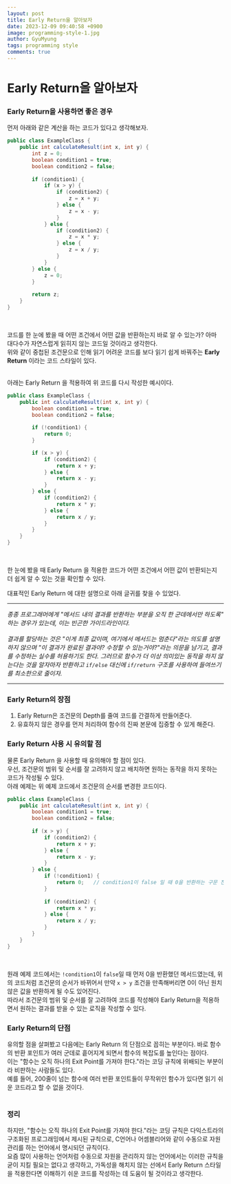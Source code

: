 ```yaml
---
layout:	post
title: Early Return을 알아보자
date: 2023-12-09 09:40:58 +0900
image: programming-style-1.jpg
author: GyuMyung
tags: programming style
comments: true
---
```


# Early Return을 알아보자

### Early Return을 사용하면 좋은 경우

먼저 아래와 같은 계산을 하는 코드가 있다고 생각해보자. <br/>

```java
public class ExampleClass {
    public int calculateResult(int x, int y) {
        int z = 0;
        boolean condition1 = true;
        boolean condition2 = false;
        
        if (condition1) {
            if (x > y) {
                if (condition2) {
                    z = x + y;
                } else {
                    z = x - y;
                }
            } else {
                if (condition2) {
                    z = x * y;
                } else {
                    z = x / y;
                }
            }
        } else {
            z = 0;
        }
        
        return z;
    }
}
```
<br/>

코드를 한 눈에 봤을 때 어떤 조건에서 어떤 값을 반환하는지 바로 알 수 있는가? 아마 대다수가 자연스럽게 읽히지 않는 코드일 것이라고 생각한다. <br/>
위와 같이 중첩된 조건문으로 인해 읽기 어려운 코드를 보다 읽기 쉽게 바꿔주는 **Early Return** 이라는 코드 스타일이 있다. <br/><br/>

아래는 Early Return 을 적용하여 위 코드를 다시 작성한 예시이다. <br/>

```java
public class ExampleClass {
    public int calculateResult(int x, int y) {
        boolean condition1 = true;
        boolean condition2 = false;
        
        if (!condition1) {
            return 0;
        }

        if (x > y) {
            if (condition2) {
                return x + y;
            } else {
                return x - y;
            }
        } else {
            if (condition2) {
                return x * y;
            } else {
                return x / y;
            }
        }
    }
}
```
<br/>

한 눈에 봤을 때 Early Return 을 적용한 코드가 어떤 조건에서 어떤 값이 반환되는지 더 쉽게 알 수 있는 것을 확인할 수 있다. <br/>

대표적인 Early Return 에 대한 설명으로 아래 글귀를 찾을 수 있었다. <br/>

---

_종종 프로그래머에게 "메서드 내의 결과를 반환하는 부분을 오직 한 군데에서만 하도록" 하는 경우가 있는데, 이는 빈곤한 가이드라인이다._ <br/><br/>
_결과를 할당하는 것은 "이게 최종 값이며, 여기에서 메서드는 멈춘다"라는 의도를 설명하지 않으며 "이 결과가 완료된 결과야? 수정할 수 있는거야?"라는 의문을 남기고, 결과를 수정하는 실수를 허용하기도 한다. 그러므로 함수가 더 이상 의미있는 동작을 하지 않는다는 것을 알자마자 반환하고 `if/else` 대신에 `if/return` 구조를 사용하여 들여쓰기를 최소한으로 줄이자._

---

### Early Return의 장점
1. Early Return은 조건문의 Depth를 줄여 코드를 간결하게 만들어준다.
2. 유효하지 않은 경우를 먼저 처리하여 함수의 진짜 본문에 집중할 수 있게 해준다.

### Early Return 사용 시 유의할 점

물론 Early Return 을 사용할 때 유의해야 할 점이 있다. <br/>
우선, 조건문의 범위 및 순서를 잘 고려하지 않고 배치하면 원하는 동작을 하지 못하는 코드가 작성될 수 있다. <br/>
아래 예제는 위 예제 코드에서 조건문의 순서를 변경한 코드이다. <br/>

```java
public class ExampleClass {
    public int calculateResult(int x, int y) {
        boolean condition1 = true;
        boolean condition2 = false;
        
        if (x > y) {
            if (condition2) {
                return x + y;
            } else {
                return x - y;
            }
        } else {
            if (!condition1) {
                return 0;   // condition1이 false 일 때 0을 반환하는 구문 전에 x > y 조건을 만족하면서 원하지 않은 결과가 반환될 수 있다. 
            }
            
            if (condition2) {
                return x * y;
            } else {
                return x / y;
            }
        }
    }
}
```
<br/>

원래 예제 코드에서는 `!condition1`이 `false`일 때 먼저 0을 반환했던 메서드였는데, 위의 코드처럼 조건문의 순서가 바뀌어서 만약 `x > y` 조건을 만족해버리면 0이 아닌 원치 않은 값을 반환하게 될 수도 있어진다. <br/>
따라서 조건문의 범위 및 순서를 잘 고려하여 코드를 작성해야 Early Return을 적용하면서 원하는 결과를 받을 수 있는 로직을 작성할 수 있다. <br/>

### Early Return의 단점

유의할 점을 살펴봤고 다음에는 Early Return 의 단점으로 꼽히는 부분이다. 바로 함수의 반환 포인트가 여러 군데로 흩어지게 되면서 함수의 복잡도를 높인다는 점이다. <br/>
이는 "함수는 오직 하나의 Exit Point를 가져야 한다."라는 코딩 규칙에 위배되는 부분이라 비판하는 사람들도 있다. <br/>
예를 들어, 200줄이 넘는 함수에 여러 반환 포인트들이 무작위인 함수가 있다면 읽기 쉬운 코드라고 할 수 없을 것이다. <br/><br/>

### 정리

하지만, "함수는 오직 하나의 Exit Point를 가져야 한다."라는 코딩 규칙은 다익스트라의 구조화된 프로그래밍에서 제시된 규칙으로, C언어나 어셈블리어와 같이 수동으로 자원 관리를 하는 언어에서 명시되던 규칙이다. <br/>
요즘 많이 사용하는 언어처럼 수동으로 자원을 관리하지 않는 언어에서는 이러한 규칙을 굳이 지킬 필요는 없다고 생각하고, 가독성을 해치지 않는 선에서 Early Return 스타일을 적용한다면 이해하기 쉬운 코드를 작성하는 데 도움이 될 것이라고 생각한다. <br/>

